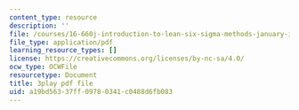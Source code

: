 ```yaml
---
content_type: resource
description: ''
file: /courses/16-660j-introduction-to-lean-six-sigma-methods-january-iap-2012/a19bd56337ff09780341c0488d6fb083_hQRfikgHzdg.pdf
file_type: application/pdf
learning_resource_types: []
license: https://creativecommons.org/licenses/by-nc-sa/4.0/
ocw_type: OCWFile
resourcetype: Document
title: 3play pdf file
uid: a19bd563-37ff-0978-0341-c0488d6fb083
---
```

